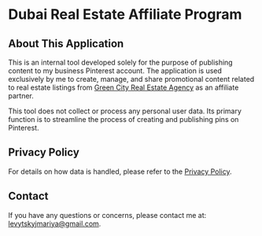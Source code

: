 # Dubai Real Estate Affiliate Program

## About This Application
This is an internal tool developed solely for the purpose of publishing content to my business Pinterest account. 
The application is used exclusively by me to create, manage, and share promotional content related to real estate listings 
from [Green City Real Estate Agency](https://greencityre.com/en) as an affiliate partner.

This tool does not collect or process any personal user data. Its primary function is to streamline the process 
of creating and publishing pins on Pinterest.

## Privacy Policy
For details on how data is handled, please refer to the [Privacy Policy](privacy-policy.md).

## Contact
If you have any questions or concerns, please contact me at: [levytskyjmariya@gmail.com](mailto:levytskyjmariya@gmail.com).
